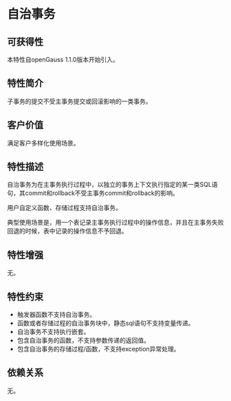 # 自治事务<a name="ZH-CN_TOPIC_0000001152075193"></a>

## 可获得性<a name="section1578164915345"></a>

本特性自openGauss 1.1.0版本开始引入。

## 特性简介<a name="section453910524112"></a>

子事务的提交不受主事务提交或回滚影响的一类事务。

## 客户价值<a name="section19542151111419"></a>

满足客户多样化使用场景。

## 特性描述<a name="section1432812196411"></a>

自治事务为在主事务执行过程中，以独立的事务上下文执行指定的某一类SQL语句，其commit和rollback不受主事务commit和rollback的影响。

用户自定义函数、存储过程支持自治事务。

典型使用场景是，用一个表记录主事务执行过程中的操作信息，并且在主事务失败回退的时候，表中记录的操作信息不予回退。

## 特性增强<a name="section8921173620415"></a>

无。

## 特性约束<a name="section879914581414"></a>

-   触发器函数不支持自治事务。
-   函数或者存储过程的自治事务块中，静态sql语句不支持变量传递。
-   自治事务不支持执行嵌套。
-   包含自治事务的函数，不支持参数传递的返回值。
-   包含自治事务的存储过程/函数，不支持exception异常处理。

## 依赖关系<a name="section1863816308477"></a>

无。

